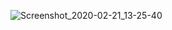 ![Screenshot_2020-02-21_13-25-40](https://user-images.githubusercontent.com/35824714/75073284-fa155980-54ad-11ea-8197-5d5f02234b82.png)

